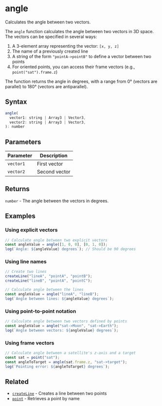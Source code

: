 # angle

Calculates the angle between two vectors.

The `angle` function calculates the angle between two vectors in 3D space. The
vectors can be specified in several ways:

1. A 3-element array representing the vector: `[x, y, z]`
2. The name of a previously created line
3. A string of the form `"pointA->pointB"` to define a vector between two points
4. For oriented points, you can access their frame vectors (e.g., `point("sat").frame.z`)

The function returns the angle in degrees, with a range from 0° (vectors are
parallel) to 180° (vectors are antiparallel).

## Syntax

```javascript
angle(
  vector1: string | Array3 | Vector3,
  vector2: string | Array3 | Vector3,
): number
```

## Parameters

| Parameter | Description      |
|-----------|------------------|
| `vector1` | First vector     |
| `vector2` | Second vector    |

## Returns

`number` - The angle between the vectors in degrees.


## Examples

### Using explicit vectors

```javascript
// Calculate angle between two explicit vectors
const angleValue = angle([1, 0, 0], [0, 1, 0]);
log(`Angle: ${angleValue} degrees`); // Should be 90 degrees
```

### Using line names

```javascript
// Create two lines
createLine("lineA", "pointA", "pointB");
createLine("lineB", "pointA", "pointC");

// Calculate angle between the lines
const angleValue = angle("lineA", "lineB");
log(`Angle between lines: ${angleValue} degrees`);
```

### Using point-to-point notation

```javascript
// Calculate angle between two vectors defined by points
const angleValue = angle("sat->Moon", "sat->Earth");
log(`Angle between vectors: ${angleValue} degrees`);
```

### Using frame vectors

```javascript
// Calculate angle between a satellite's z-axis and a target
const sat = point("sat");
const angleToTarget = angle(sat.frame.z, "sat->target");
log(`Pointing error: ${angleToTarget} degrees`);
```

## Related

- [`createLine`](/dsl/commands/createLine) - Creates a line between two points
- [`point`](/dsl/commands/point) - Retrieves a point by name
